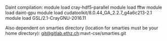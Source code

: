 Daint compilation:
module load cray-hdf5-parallel
module load fftw
module load daint-gpu
module load cudatoolkit/8.0.44_GA_2.2.7_g4a6c213-2.1
module load GSL/2.1-CrayGNU-2016.11

Also dependent on smarties directory (location for smarties must be your home directory):
git@gitlab.ethz.ch:mavt-cse/smarties.git